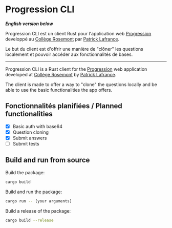 # Progression CLI

***English version below***

Progression CLI est un client Rust pour l'application web [Progression](https://progression.crosemont.qc.ca/) developpé au [Collège Rosemont](https://www.crosemont.qc.ca/) par [Patrick Lafrance](https://git.dti.crosemont.quebec/plafrance).

Le but du client est d'offrir une manière de "clôner" les questions localement et pouvoir accéder aux fonctionnalités de bases.

---

Progression CLI is a Rust client for the [Progression](https://progression.crosemont.qc.ca/) web application developed at [Collège Rosemont](https://www.crosemont.qc.ca/) by [Patrick Lafrance](https://git.dti.crosemont.quebec/plafrance).

The client is made to offer a way to "clone" the questions locally and be able to use the basic functionalities the app offers.

## Fonctionnalités planifiées / Planned functionalities
- [x] Basic auth with base64
- [x] Question cloning
- [x] Submit answers
- [ ] Submit tests

## Build and run from source
Build the package:
```bash 
cargo build
```

Build and run the package:
```bash 
cargo run -- [your arguments]
```

Build a release of the package:
```bash
cargo build --release
```